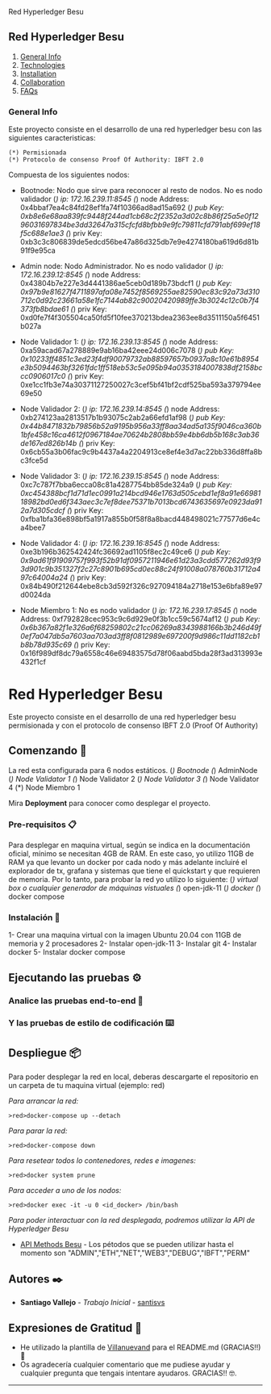 Red Hyperledger Besu

## Red Hyperledger Besu
1. [General Info](#general-info)
2. [Technologies](#technologies)
3. [Installation](#installation)
4. [Collaboration](#collaboration)
5. [FAQs](#faqs)

### General Info
Este proyecto consiste en el desarrollo de una red hyperledger besu con las siguientes caracteristicas:

	(*) Permisionada
	(*) Protocolo de consenso Proof Of Authority: IBFT 2.0
	

Compuesta de los siguientes nodos:

- Bootnode: Nodo que sirve para reconocer al resto de nodos. No es nodo validador
	(*) ip: 172.16.239.11:8545
	(*) node Address: 0x4bbaf7ea4c84fd28ef1fa74f10366ad8ad15a692
	(*) pub Key: 0xb8e6e68aa839fc9448f244ad1cb68c2f2352a3d02c8b86f25a5e0f1296031697834be3dd32647a315cfcfd8bfbb9e9fc79811cfd791abf699ef18f5c688e1ae3
	(*) priv Key: 0xb3c3c806839de5edcd56be47a86d325db7e9e4274180ba619d6d81b91f9e95ca

- Admin node: Nodo Administrador. No es nodo validador
	(*) ip: 172.16.239.12:8545
	(*) node Address: 0x43804b7e227e3d4441386ae5ceb0d189b73bdcf1
	(*) pub Key: 0x97b9e81627f4711897afa08e7452f8569255ae82590ec83c92a73d310712c0d92c23661a58e1fc7144ab82c90020420989ffe3b3024c12c0b7f4373fb8bdae61
	(*) priv Key: 0xd0fe7f4f305504ca50fd5f10fee370213bdea2363ee8d3511150a5f6451b027a

- Node Validador 1:
	(*) ip: 172.16.239.13:8545
	(*) node Address: 0xa59acad67a278889e9ab16ba42eee24d006c7078
	(*) pub Key: 0x10233ff4851c3ed23f4df90079732ab88597657b0937a8c10e61b8954e3b5094463bf3261fdc1ff518eb53c5e095b94a0353184007838df2158bccc0906017c0
	(*) priv Key: 0xe1cc1fb3e74a30371127250027c3cef5bf41bf2cdf525ba593a379794ee69e50
	
- Node Validador 2:
	(*) ip: 172.16.239.14:8545
	(*) node Address: 0xb274123aa2813517b1b93075c2ab2a66efd1af98
	(*) pub Key: 0x44b8471832b79856b52a9195b956a33ff8aa34ad5a135f9046ca360b1bfe458c16ca4612f0967184ae70624b2808bb59e4bb6db5b168c3ab36de167ed826b14b
	(*) priv Key: 0x6cb55a3b06fac9c9b4437a4a2204913ce8ef4e3d7ac22bb336d8ffa8bc3fce5d
	
- Node Validador 3:
	(*) ip: 172.16.239.15:8545
	(*) node Address: 0xc7c787f7bba6ecca08c81a4287754bb85de324a9
	(*) pub Key: 0xc454388bcf1d71d1ec0991a214bcd946e1763d505cebd1ef8a91e6698118982bd0ed6f343aec3c7ef8dee75371b7013bcd6743635697e0923da912a7d305cdcf
	(*) priv Key: 0xfba1bfa36e898bf5a1917a855b0f58f8a8bacd448498021c77577d6e4ca4bee7

- Node Validador 4:
	(*) ip: 172.16.239.16:8545
	(*) node Address: 0xe3b196b362542424fc36692ad1105f8ec2c49ce6
	(*) pub Key: 0x9ad61f91909757f993f52b91df0957211946e61d23a3cdd577262d93f93d901c9b351327f2c27c8901b695cd0ec88c24f91008a078760b31712a497c64004a24
	(*) priv Key: 0x84b490f212644ebe8cb3d592f326c927094184a2718e153e6bfa89e97d0024da
	
- Node Miembro 1: No es nodo validador
	(*) ip: 172.16.239.17:8545
	(*) node Address: 0xf792828cec953c9c6d929e0f3b1cc59c5674af12
	(*) pub Key: 0x6b367a82f1e326a6f68259802c21cc06269a8343988166b3b246d49f0ef7a047db5a7603aa703ad3ff8f0812989e697200f9d986c11dd1182cb1b8b78d935c69
	(*) priv Key: 0x16f989df8dc79a6558c46e69483575d78f06aabd5bda28f3ad313993e432f1cf
	
# Red Hyperledger Besu

Este proyecto consiste en el desarrollo de una red hyperledger besu permisionada y con el protocolo de consenso IBFT 2.0 (Proof Of Authority)

## Comenzando 🚀

La red esta configurada para 6 nodos estáticos.
	(*) Bootnode
	(*) AdminNode
	(*) Node Validator 1
	(*) Node Validator 2
	(*) Node Validator 3
	(*) Node Validator 4
	(*) Node Miembro 1

Mira **Deployment** para conocer como desplegar el proyecto.


### Pre-requisitos 📋

Para desplegar en maquina virtual, según se indica en la documentación oficial, mínimo se necesitan 4GB de RAM. En este caso, yo utilizo 11GB de RAM ya que levanto un docker por cada nodo y más adelante incluiré el explorador de tx, grafana y sistemas que tiene el quickstart y que requieren de memoria. Por lo tanto, para probar la red yo utilizo lo siguiente:
	(*) virtual box o cualquier generador de máquinas vistuales
	(*) open-jdk-11
	(*) docker
	(*) docker compose


### Instalación 🔧

1- Crear una maquina virtual con la imagen Ubuntu 20.04 con 11GB de memoria y 2 procesadores
2- Instalar open-jdk-11
3- Instalar git
4- Instalar docker
5- Instalar docker compose

## Ejecutando las pruebas ⚙️


### Analice las pruebas end-to-end 🔩


### Y las pruebas de estilo de codificación ⌨️


## Despliegue 📦

Para poder desplegar la red en local, deberas descargarte el repositorio en un carpeta de tu maquina virtual (ejemplo: red)

_Para arrancar la red:_

```
>red>docker-compose up --detach
```

_Para parar la red:_

```
>red>docker-compose down
```

_Para resetear todos lo contenedores, redes e imagenes:_

```
>red>docker system prune
```
_Para acceder a uno de los nodos:_

```
>red>docker exec -it -u 0 <id_docker> /bin/bash
```
_Para poder interactuar con la red desplegada, podremos utilizar la API de Hyperledger Besu_

* [API Methods Besu](https://besu.hyperledger.org/en/stable/Reference/API-Methods/) - Los pétodos que se pueden utilizar hasta el momento son "ADMIN","ETH","NET","WEB3","DEBUG","IBFT","PERM"


## Autores ✒️

* **Santiago Vallejo** - *Trabajo Inicial* - [santisvs](https://github.com/santisvs)

## Expresiones de Gratitud 🎁

* He utilizado la plantilla de [Villanuevand](https://github.com/Villanuevand) para el README.md (GRACIAS!!) 📢
* Os agradecería cualquier comentario que me pudiese ayudar y cualquier pregunta que tengais intentare ayudaros. GRACIAS!! 🤓.



---